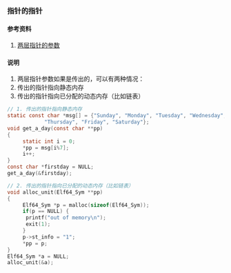### 指针的指针

#### 参考资料
1. [两层指针的参数](http://akaedu.github.io/book/ch24s03.html)

#### 说明
1. 两层指针参数如果是传出的，可以有两种情况：
  1. 传出的指针指向静态内存
  1. 传出的指针指向已分配的动态内存（比如链表）
  
```c
// 1. 传出的指针指向静态内存
static const char *msg[] = {"Sunday", "Monday", "Tuesday", "Wednesday",
			"Thursday", "Friday", "Saturday"};
void get_a_day(const char **pp)
{
     static int i = 0;
     *pp = msg[i%7];
     i++;
}
const char *firstday = NULL;
get_a_day(&firstday);

// 2. 传出的指针指向已分配的动态内存（比如链表）
void alloc_unit(Elf64_Sym **pp)
{
     Elf64_Sym *p = malloc(sizeof(Elf64_Sym));
     if(p == NULL) {
	  printf("out of memory\n");
	  exit(1);
     }
     p->st_info = "1";
     *pp = p;
}
Elf64_Sym *a = NULL;
alloc_unit(&a);
```





















